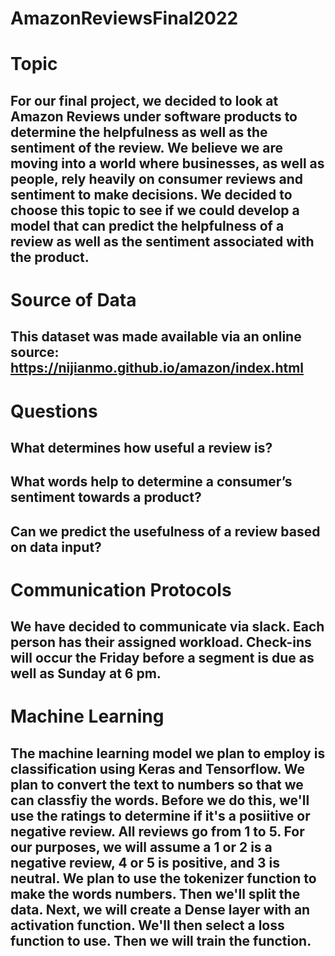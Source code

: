 # AmazonReviewsFinal2022

# Topic

## For our final project, we decided to look at Amazon Reviews under software products to determine the helpfulness as well as the sentiment of the review. We believe we are moving  into a world where businesses, as well as people, rely heavily on consumer reviews and sentiment to make decisions. We decided to choose this topic to see if we could develop a model that can predict the helpfulness of a review as well as the sentiment associated with the product. 

# Source of Data

## This dataset was made available via an online source: https://nijianmo.github.io/amazon/index.html

# Questions

## What determines how useful a review is?
## What words help to determine a consumer’s sentiment towards a product? 
## Can we predict the usefulness of a review based on data input? 

# Communication Protocols

## We have decided to communicate via slack. Each person has their assigned workload. Check-ins will occur the Friday before a segment is due as well as Sunday at 6 pm. 

# Machine Learning

## The machine learning model we plan to employ is classification using Keras and Tensorflow. We plan to convert the text to numbers so that we can classfiy the words. Before we do this, we'll use the ratings to determine if it's a posiitive or negative review. All reviews go from 1 to 5. For our purposes, we will assume a 1 or 2 is a negative review, 4 or 5 is positive, and 3 is neutral. We plan to use the tokenizer function to make the words numbers. Then we'll split the data. Next, we will create a Dense layer with an activation function. We'll then select a loss function to use. Then we will train the function. 

